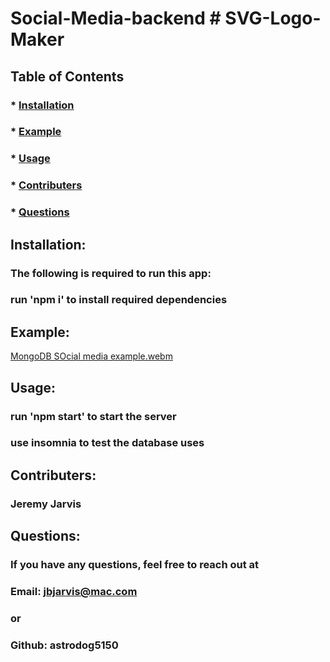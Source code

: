 # Social-Media-backend  # SVG-Logo-Maker

  ## Table of Contents
  ### * [Installation](#installation)
  ### * [Example](#example)
  ### * [Usage](#usage)
  ### * [Contributers](#contributers)
  ### * [Questions](#Questions)

  ## Installation:
  ### The following is required to run this app:
  ### run 'npm i' to install required dependencies

  ## Example:

  [MongoDB SOcial media example.webm](https://github.com/astrodog5150/Social-Media-backend/assets/134658598/f1225a98-59e6-4bb5-b3f9-0815bc9782d9)


  ## Usage:
  ### run 'npm start' to start the server
  ### use insomnia to test the database uses
  
  ## Contributers:
  ### Jeremy Jarvis
  
  ## Questions:
  ### If you have any questions, feel free to reach out at
  ### Email: jbjarvis@mac.com
  ### or 
  ### Github: astrodog5150
